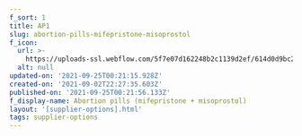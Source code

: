 ```yaml
---
f_sort: 1
title: AP1
slug: abortion-pills-mifepristone-misoprostol
f_icon:
  url: >-
    https://uploads-ssl.webflow.com/5f7e07d162248b2c1139d2ef/614d0d9bc24b30e9ce279e2c_miso.svg
  alt: null
updated-on: '2021-09-25T00:21:15.928Z'
created-on: '2021-09-02T22:27:35.603Z'
published-on: '2021-09-25T00:21:56.133Z'
f_display-name: Abortion pills (mifepristone + misoprostol)
layout: '[supplier-options].html'
tags: supplier-options
---
```



